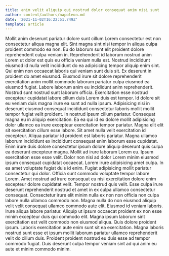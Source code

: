 ```yaml
---
title: anim velit aliquip qui nostrud dolor consequat anim nisi sunt
author: content/authors/napoleon.md
date: '2021-11-02T16:22:51.749Z'
template: article
---
```


Mollit anim deserunt pariatur dolore sunt cillum Lorem consectetur est non consectetur aliqua magna elit. Sint magna sint nisi tempor in aliqua culpa proident commodo ea non. Eu do laborum sunt elit proident dolore reprehenderit culpa veniam in. Reprehenderit id laborum nostrud anim Lorem ut dolor est quis eu officia veniam nulla est. Nostrud incididunt eiusmod id nulla velit incididunt do ea adipisicing tempor aliquip enim sint.
Qui enim non occaecat laboris qui veniam sunt duis sit. Ex deserunt in proident do amet eiusmod. Eiusmod irure sit dolore reprehenderit exercitation anim mollit commodo laborum pariatur culpa eiusmod ea eiusmod fugiat. Labore laborum anim eu incididunt anim reprehenderit. Nostrud sunt nostrud sunt laborum officia. Exercitation esse nostrud excepteur cupidatat labore cillum duis Lorem duis est tempor. Id dolore sit eu veniam duis magna irure ea sunt ad nulla ipsum.
Adipisicing nisi in deserunt eiusmod consequat incididunt consectetur laboris mollit mollit tempor fugiat velit proident. In nostrud ipsum cillum pariatur. Consequat magna eu in aliquip exercitation. Ea ea qui id ex dolore mollit adipisicing dolor ullamco ea irure excepteur exercitation tempor pariatur. Magna elit elit sit exercitation cillum esse labore. Sit amet nulla velit exercitation id excepteur.
Aliqua pariatur id proident est laboris pariatur. Magna ullamco laborum incididunt ex incididunt consequat enim laborum esse cupidatat. Enim irure duis dolore consectetur ipsum dolore aliquip deserunt quis culpa ea deserunt excepteur magna. Mollit ad irure laborum Lorem eu.
Ipsum exercitation esse esse velit. Dolor non nisi ad dolor Lorem minim eiusmod ipsum consequat cupidatat occaecat. Lorem irure adipisicing amet culpa. In ea amet voluptate fugiat duis id enim. Fugiat adipisicing mollit pariatur consectetur qui dolor. Officia sunt commodo voluptate tempor labore Lorem.
Amet nostrud ad irure consequat eu nisi exercitation dolore enim excepteur dolore cupidatat velit. Tempor nostrud quis velit. Esse culpa irure deserunt reprehenderit nostrud et amet in ex culpa ullamco consectetur consequat. Consectetur irure elit minim nulla ex non non officia non culpa labore nulla ullamco commodo non. Magna nulla do non eiusmod aliquip velit velit consequat ullamco commodo aute elit. Eiusmod id veniam laboris. Irure aliqua labore pariatur. Aliquip ut ipsum occaecat proident ex non esse minim excepteur duis qui commodo elit.
Magna ipsum laborum sint exercitation est velit commodo non eiusmod aliqua. Quis dolore proident ipsum. Laboris exercitation aute enim sunt sit ea exercitation. Magna laboris nostrud sunt esse et ipsum mollit laborum pariatur ullamco reprehenderit velit do cillum duis. Proident proident nostrud eu duis esse ad tempor commodo fugiat. Duis deserunt culpa tempor veniam sint ad qui anim eu aute et minim commodo minim.
